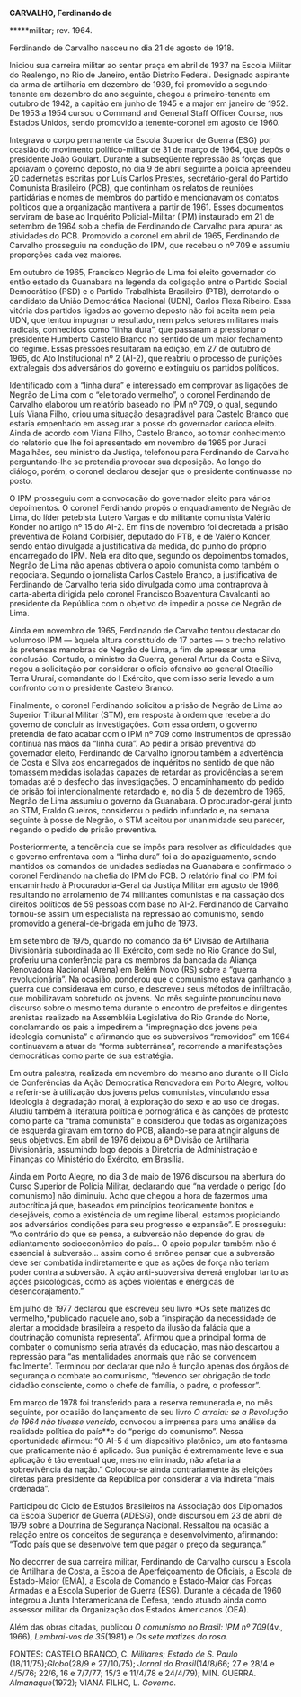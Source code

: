 **CARVALHO, Ferdinando de**

**\***militar; rev. 1964.

Ferdinando de Carvalho nasceu no dia 21 de agosto de 1918.

Iniciou sua carreira militar ao sentar praça em abril de 1937 na Escola
Militar do Realengo, no Rio de Janeiro, então Distrito Federal.
Designado aspirante da arma de artilharia em dezembro de 1939, foi
promovido a segundo-tenente em dezembro do ano seguinte, chegou a
primeiro-tenente em outubro de 1942, a capitão em junho de 1945 e a
major em janeiro de 1952. De 1953 a 1954 cursou o Command and General
Staff Officer Course, nos Estados Unidos, sendo promovido a
tenente-coronel em agosto de 1960.

Integrava o corpo permanente da Escola Superior de Guerra (ESG) por
ocasião do movimento político-militar de 31 de março de 1964, que depôs
o presidente João Goulart. Durante a subseqüente repressão às forças que
apoiavam o governo deposto, no dia 9 de abril seguinte a polícia
apreendeu 20 cadernetas escritas por Luís Carlos Prestes,
secretário-geral do Partido Comunista Brasileiro (PCB), que continham os
relatos de reuniões partidárias e nomes de membros do partido e
mencionavam os contatos políticos que a organização mantivera a partir
de 1961. Esses documentos serviram de base ao Inquérito Policial-Militar
(IPM) instaurado em 21 de setembro de 1964 sob a chefia de Ferdinando de
Carvalho para apurar as atividades do PCB. Promovido a coronel em abril
de 1965, Ferdinando de Carvalho prosseguiu na condução do IPM, que
recebeu o nº 709 e assumiu proporções cada vez maiores.

Em outubro de 1965, Francisco Negrão de Lima foi eleito governador do
então estado da Guanabara na legenda da coligação entre o Partido Social
Democrático (PSD) e o Partido Trabalhista Brasileiro (PTB), derrotando o
candidato da União Democrática Nacional (UDN), Carlos Flexa Ribeiro.
Essa vitória dos partidos ligados ao governo deposto não foi aceita nem
pela UDN, que tentou impugnar o resultado, nem pelos setores militares
mais radicais, conhecidos como “linha dura”, que passaram a pressionar o
presidente Humberto Castelo Branco no sentido de um maior fechamento do
regime. Essas pressões resultaram na edição, em 27 de outubro de 1965,
do Ato Institucional nº 2 (AI-2), que reabriu o processo de punições
extralegais dos adversários do governo e extinguiu os partidos
políticos.

Identificado com a “linha dura” e interessado em comprovar as ligações
de Negrão de Lima com o “eleitorado vermelho”, o coronel Ferdinando de
Carvalho elaborou um relatório baseado no IPM nº 709, o qual, segundo
Luís Viana Filho, criou uma situação desagradável para Castelo Branco
que estaria empenhado em assegurar a posse do governador carioca eleito.
Ainda de acordo com Viana Filho, Castelo Branco, ao tomar conhecimento
do relatório que lhe foi apresentado em novembro de 1965 por Juraci
Magalhães, seu ministro da Justiça, telefonou para Ferdinando de
Carvalho perguntando-lhe se pretendia provocar sua deposição. Ao longo
do diálogo, porém, o coronel declarou desejar que o presidente
continuasse no posto.

O IPM prosseguiu com a convocação do governador eleito para vários
depoimentos. O coronel Ferdinando propôs o enquadramento de Negrão de
Lima, do líder petebista Lutero Vargas e do militante comunista Valério
Konder no artigo nº 15 do AI-2. Em fins de novembro foi decretada a
prisão preventiva de Roland Corbisier, deputado do PTB, e de Valério
Konder, sendo então divulgada a justificativa da medida, do punho do
próprio encarregado do IPM. Nela era dito que, segundo os depoimentos
tomados, Negrão de Lima não apenas obtivera o apoio comunista como
também o negociara. Segundo o jornalista Carlos Castelo Branco, a
justificativa de Ferdinando de Carvalho teria sido divulgada como uma
contraprova à carta-aberta dirigida pelo coronel Francisco Boaventura
Cavalcanti ao presidente da República com o objetivo de impedir a posse
de Negrão de Lima.

Ainda em novembro de 1965, Ferdinando de Carvalho tentou destacar do
volumoso IPM — àquela altura constituído de 17 partes — o trecho
relativo às pretensas manobras de Negrão de Lima, a fim de apressar uma
conclusão. Contudo, o ministro da Guerra, general Artur da Costa e
Silva, negou a solicitação por considerar o ofício ofensivo ao general
Otacílio Terra Ururaí, comandante do I Exército, que com isso seria
levado a um confronto com o presidente Castelo Branco.

Finalmente, o coronel Ferdinando solicitou a prisão de Negrão de Lima ao
Superior Tribunal Militar (STM), em resposta à ordem que recebera do
governo de concluir as investigações. Com essa ordem, o governo
pretendia de fato acabar com o IPM nº 709 como instrumentos de opressão
contínua nas mãos da “linha dura”. Ao pedir a prisão preventiva do
governador eleito, Ferdinando de Carvalho ignorou também a advertência
de Costa e Silva aos encarregados de inquéritos no sentido de que não
tomassem medidas isoladas capazes de retardar as providências a serem
tomadas até o desfecho das investigações. O encaminhamento do pedido de
prisão foi intencionalmente retardado e, no dia 5 de dezembro de 1965,
Negrão de Lima assumiu o governo da Guanabara. O procurador-geral junto
ao STM, Eraldo Gueiros, considerou o pedido infundado e, na semana
seguinte à posse de Negrão, o STM aceitou por unanimidade seu parecer,
negando o pedido de prisão preventiva.

Posteriormente, a tendência que se impôs para resolver as dificuldades
que o governo enfrentava com a “linha dura” foi a do apaziguamento,
sendo mantidos os comandos de unidades sediadas na Guanabara e
confirmado o coronel Ferdinando na chefia do IPM do PCB. O relatório
final do IPM foi encaminhado à Procuradoria-Geral da Justiça Militar em
agosto de 1966, resultando no arrolamento de 74 militantes comunistas e
na cassação dos direitos políticos de 59 pessoas com base no AI-2.
Ferdinando de Carvalho tornou-se assim um especialista na repressão ao
comunismo, sendo promovido a general-de-brigada em julho de 1973.

Em setembro de 1975, quando no comando da 6ª Divisão de Artilharia
Divisionária subordinada ao III Exército, com sede no Rio Grande do Sul,
proferiu uma conferência para os membros da bancada da Aliança
Renovadora Nacional (Arena) em Belém Novo (RS) sobre a “guerra
revolucionária”. Na ocasião, ponderou que o comunismo estava ganhando a
guerra que considerava em curso, e descreveu seus métodos de
infiltração, que mobilizavam sobretudo os jovens. No mês seguinte
pronunciou novo discurso sobre o mesmo tema durante o encontro de
prefeitos e dirigentes arenistas realizado na Assembléia Legislativa do
Rio Grande do Norte, conclamando os pais a impedirem a “impregnação dos
jovens pela ideologia comunista” e afirmando que os subversivos
“removidos” em 1964 continuavam a atuar de “forma subterrânea”,
recorrendo a manifestações democráticas como parte de sua estratégia.

Em outra palestra, realizada em novembro do mesmo ano durante o II Ciclo
de Conferências da Ação Democrática Renovadora em Porto Alegre, voltou a
referir-se à utilização dos jovens pelos comunistas, vinculando essa
ideologia à degradação moral, à exploração do sexo e ao uso de drogas.
Aludiu também à literatura política e pornográfica e às canções de
protesto como parte da “trama comunista” e considerou que todas as
organizações de esquerda giravam em torno do PCB, aliando-se para
atingir alguns de seus objetivos. Em abril de 1976 deixou a 6ª Divisão
de Artilharia Divisionária, assumindo logo depois a Diretoria de
Administração e Finanças do Ministério do Exército, em Brasília.

Ainda em Porto Alegre, no dia 3 de maio de 1976 discursou na abertura do
Curso Superior de Polícia Militar, declarando que “na verdade o perigo
[do comunismo] não diminuiu. Acho que chegou a hora de fazermos uma
autocrítica já que, baseados em princípios teoricamente bonitos e
desejáveis, como a existência de um regime liberal, estamos propiciando
aos adversários condições para seu progresso e expansão”. E prosseguiu:
“Ao contrário do que se pensa, a subversão não depende do grau de
adiantamento socioeconômico do país... O apoio popular também não é
essencial à subversão... assim como é errôneo pensar que a subversão
deve ser combatida indiretamente e que as ações de força não teriam
poder contra a subversão. A ação anti-subversiva deverá englobar tanto
as ações psicológicas, como as ações violentas e enérgicas de
desencorajamento.”

Em julho de 1977 declarou que escreveu seu livro *Os sete matizes do
vermelho,*publicado naquele ano, sob a “inspiração da necessidade de
alertar a mocidade brasileira a respeito da ilusão da falácia que a
doutrinação comunista representa”. Afirmou que a principal forma de
combater o comunismo seria através da educação, mas não descartou a
repressão para “as mentalidades anormais que não se convencem
facilmente”. Terminou por declarar que não é função apenas dos órgãos de
segurança o combate ao comunismo, “devendo ser obrigação de todo cidadão
consciente, como o chefe de família, o padre, o professor”.

Em março de 1978 foi transferido para a reserva remunerada e, no mês
seguinte, por ocasião do lançamento de seu livro *O arraial:* *se a
Revolução de 1964 não tivesse vencido,* convocou a imprensa para uma
análise da realidade política do país**e do “perigo do comunismo”. Nessa
oportunidade afirmou: “O AI-5 é um dispositivo platônico, um ato
fantasma que praticamente não é aplicado. Sua punição é extremamente
leve e sua aplicação é tão eventual que, mesmo eliminado, não afetaria a
sobrevivência da nação.” Colocou-se ainda contrariamente às eleições
diretas para presidente da República por considerar a via indireta “mais
ordenada”.

Participou do Ciclo de Estudos Brasileiros na Associação dos Diplomados
da Escola Superior de Guerra (ADESG), onde discursou em 23 de abril de
1979 sobre a Doutrina de Segurança Nacional. Ressaltou na ocasião a
relação entre os conceitos de segurança e desenvolvimento, afirmando:
“Todo país que se desenvolve tem que pagar o preço da segurança.”

No decorrer de sua carreira militar, Ferdinando de Carvalho cursou a
Escola de Artilharia de Costa, a Escola de Aperfeiçoamento de Oficiais,
a Escola de Estado-Maior (EMA), a Escola de Comando e Estado-Maior das
Forças Armadas e a Escola Superior de Guerra (ESG). Durante a década de
1960 integrou a Junta Interamericana de Defesa, tendo atuado ainda como
assessor militar da Organização dos Estados Americanos (OEA).

Além das obras citadas, publicou *O comunismo no Brasil: IPM nº
709*(4v., 1966), *Lembrai-vos de 35*(1981) e *Os sete* *matizes do
rosa*.

FONTES: CASTELO BRANCO, C. *Militares*; *Estado de S. Paulo*
(18/11/75);*Globo*(28/9 e 27/10/75); *Jornal do Brasil*(14/8/66; 27 e
28/4 e 4/5/76; 22/6, 16 e 7/7/77; 15/3 e 11/4/78 e 24/4/79); MIN.
GUERRA. *Almanaque*(1972); VIANA FILHO, L. *Governo*.

 

